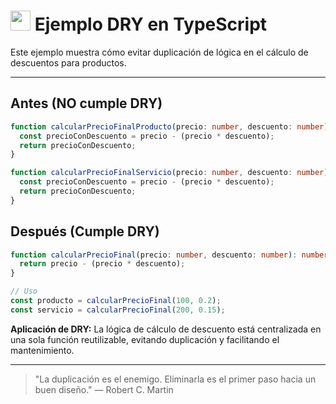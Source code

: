 # <img src="https://cdn.jsdelivr.net/gh/devicons/devicon/icons/typescript/typescript-original.svg" width="32"/> Ejemplo DRY en TypeScript

Este ejemplo muestra cómo evitar duplicación de lógica en el cálculo de descuentos para productos.

---

## Antes (NO cumple DRY)
```typescript
function calcularPrecioFinalProducto(precio: number, descuento: number): number {
  const precioConDescuento = precio - (precio * descuento);
  return precioConDescuento;
}

function calcularPrecioFinalServicio(precio: number, descuento: number): number {
  const precioConDescuento = precio - (precio * descuento);
  return precioConDescuento;
}
```

## Después (Cumple DRY)
```typescript
function calcularPrecioFinal(precio: number, descuento: number): number {
  return precio - (precio * descuento);
}

// Uso
const producto = calcularPrecioFinal(100, 0.2);
const servicio = calcularPrecioFinal(200, 0.15);
```

**Aplicación de DRY:**
La lógica de cálculo de descuento está centralizada en una sola función reutilizable, evitando duplicación y facilitando el mantenimiento.

---

> "La duplicación es el enemigo. Eliminarla es el primer paso hacia un buen diseño." — Robert C. Martin
